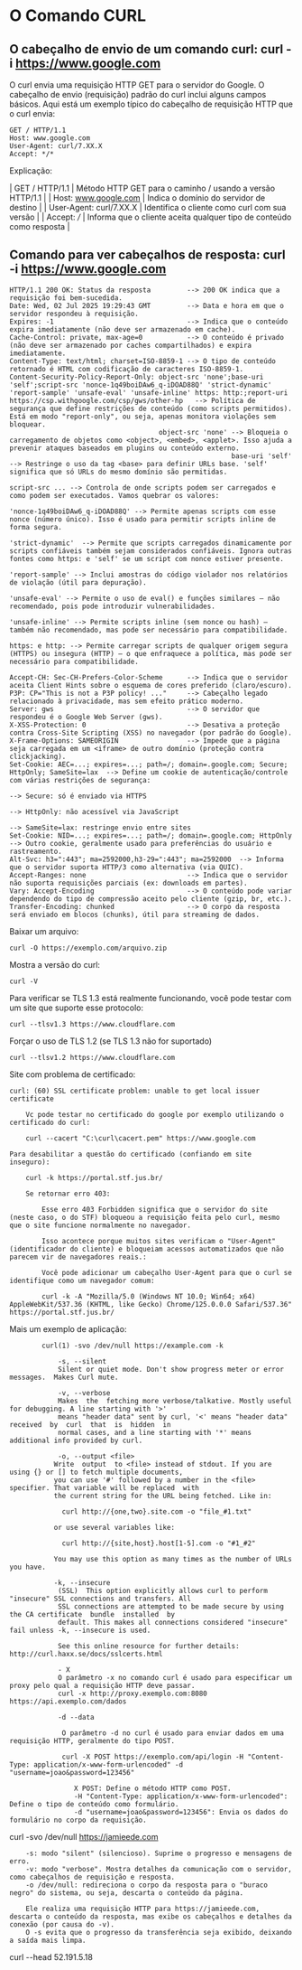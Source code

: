 # O Comando CURL

## O cabeçalho de envio de um comando curl: curl -i https://www.google.com

O curl envia uma requisição HTTP GET para o servidor do Google. O cabeçalho de envio (requisição) padrão do curl inclui alguns campos básicos. Aqui está um exemplo típico do cabeçalho de requisição HTTP que o curl envia:
  	
```http
GET / HTTP/1.1
Host: www.google.com
User-Agent: curl/7.XX.X
Accept: */*
```
Explicação:

| GET / HTTP/1.1 | Método HTTP GET para o caminho / usando a versão HTTP/1.1 |
| Host: www.google.com | Indica o domínio do servidor de destino |
| User-Agent: curl/7.XX.X | Identifica o cliente como curl com sua versão |
| Accept: */* |	Informa que o cliente aceita qualquer tipo de conteúdo como resposta |


## Comando para ver cabeçalhos de resposta: curl -i https://www.google.com
			
 

    HTTP/1.1 200 OK: Status da resposta         --> 200 OK indica que a requisição foi bem-sucedida.
    Date: Wed, 02 Jul 2025 19:29:43 GMT         --> Data e hora em que o servidor respondeu à requisição.
    Expires: -1                                 --> Indica que o conteúdo expira imediatamente (não deve ser armazenado em cache).
    Cache-Control: private, max-age=0           --> O conteúdo é privado (não deve ser armazenado por caches compartilhados) e expira imediatamente.
    Content-Type: text/html; charset=ISO-8859-1 --> O tipo de conteúdo retornado é HTML com codificação de caracteres ISO-8859-1.  
    Content-Security-Policy-Report-Only: object-src 'none';base-uri 'self';script-src 'nonce-1q49boiDAw6_q-iDOAD88Q' 'strict-dynamic' 'report-sample' 'unsafe-eval' 'unsafe-inline' https: http:;report-uri https://csp.withgoogle.com/csp/gws/other-hp   --> Política de segurança que define restrições de conteúdo (como scripts permitidos). Está em modo "report-only", ou seja, apenas monitora violações sem bloquear.
                                         object-src 'none' --> Bloqueia o carregamento de objetos como <object>, <embed>, <applet>. Isso ajuda a prevenir ataques baseados em plugins ou conteúdo externo.
                                                           base-uri 'self' --> Restringe o uso da tag <base> para definir URLs base. 'self' significa que só URLs do mesmo domínio são permitidas.
                                                                          script-src ... --> Controla de onde scripts podem ser carregados e como podem ser executados. Vamos quebrar os valores:
                                                                                      'nonce-1q49boiDAw6_q-iDOAD88Q' --> Permite apenas scripts com esse nonce (número único). Isso é usado para permitir scripts inline de forma segura.
                                                                                                                     'strict-dynamic'  --> Permite que scripts carregados dinamicamente por scripts confiáveis também sejam considerados confiáveis. Ignora outras fontes como https: e 'self' se um script com nonce estiver presente.
                                                                                                                                       'report-sample' --> Inclui amostras do código violador nos relatórios de violação (útil para depuração).
                                                                                                                                                      'unsafe-eval' --> Permite o uso de eval() e funções similares — não recomendado, pois pode introduzir vulnerabilidades.
                                                                                                                                                                    'unsafe-inline' --> Permite scripts inline (sem nonce ou hash) — também não recomendado, mas pode ser necessário para compatibilidade.
                                                                                                                                                                                    https: e http: --> Permite carregar scripts de qualquer origem segura (HTTPS) ou insegura (HTTP) — o que enfraquece a política, mas pode ser necessário para compatibilidade.
    
    Accept-CH: Sec-CH-Prefers-Color-Scheme      --> Indica que o servidor aceita Client Hints sobre o esquema de cores preferido (claro/escuro).
    P3P: CP="This is not a P3P policy! ..."     --> Cabeçalho legado relacionado à privacidade, mas sem efeito prático moderno.
    Server: gws                                 --> O servidor que respondeu é o Google Web Server (gws).
    X-XSS-Protection: 0                         --> Desativa a proteção contra Cross-Site Scripting (XSS) no navegador (por padrão do Google).
    X-Frame-Options: SAMEORIGIN                 --> Impede que a página seja carregada em um <iframe> de outro domínio (proteção contra clickjacking).
    Set-Cookie: AEC=...; expires=...; path=/; domain=.google.com; Secure; HttpOnly; SameSite=lax  --> Define um cookie de autenticação/controle com várias restrições de segurança:
                                                                                                  --> Secure: só é enviado via HTTPS
                                                                                                  --> HttpOnly: não acessível via JavaScript
                                                                                                  --> SameSite=lax: restringe envio entre sites
    Set-Cookie: NID=...; expires=...; path=/; domain=.google.com; HttpOnly  --> Outro cookie, geralmente usado para preferências do usuário e rastreamento.
    Alt-Svc: h3=":443"; ma=2592000,h3-29=":443"; ma=2592000  --> Informa que o servidor suporta HTTP/3 como alternativa (via QUIC).
    Accept-Ranges: none                         --> Indica que o servidor não suporta requisições parciais (ex: downloads em partes).
    Vary: Accept-Encoding                       --> O conteúdo pode variar dependendo do tipo de compressão aceito pelo cliente (gzip, br, etc.).
    Transfer-Encoding: chunked                  --> O corpo da resposta será enviado em blocos (chunks), útil para streaming de dados.

    















    
    

Baixar um arquivo:
			
	curl -O https://exemplo.com/arquivo.zip
	
Mostra a versão do curl:
			
	curl -V

Para verificar se TLS 1.3 está realmente funcionando, você pode testar com um site que suporte esse protocolo:
			
	curl --tlsv1.3 https://www.cloudflare.com
	
Forçar o uso de TLS 1.2 (se TLS 1.3 não for suportado)
			
	curl --tlsv1.2 https://www.cloudflare.com
	
Site com problema de certificado: 
			
	curl: (60) SSL certificate problem: unable to get local issuer certificate
	
		Vc pode testar no certificado do google por exemplo utilizando o certificado do curl: 
			
		curl --cacert "C:\curl\cacert.pem" https://www.google.com
		
	Para desabilitar a questão do certificado (confiando em site inseguro): 
				
		curl -k https://portal.stf.jus.br/
					
		Se retornar erro 403: 
					
			Esse erro 403 Forbidden significa que o servidor do site (neste caso, o do STF) bloqueou a requisição feita pelo curl, mesmo que o site funcione normalmente no navegador.

			Isso acontece porque muitos sites verificam o "User-Agent" (identificador do cliente) e bloqueiam acessos automatizados que não parecem vir de navegadores reais.:
					
			Você pode adicionar um cabeçalho User-Agent para que o curl se identifique como um navegador comum:
					
			curl -k -A "Mozilla/5.0 (Windows NT 10.0; Win64; x64) AppleWebKit/537.36 (KHTML, like Gecko) Chrome/125.0.0.0 Safari/537.36" https://portal.stf.jus.br/
			
Mais um exemplo de aplicação: 

			curl(1) -svo /dev/null https://example.com -k
			
				-s, --silent
				Silent or quiet mode. Don't show progress meter or error messages.  Makes Curl mute.
				
				-v, --verbose
				Makes  the  fetching more verbose/talkative. Mostly useful for debugging. A line starting with '>'
				means "header data" sent by curl, '<' means "header data" received  by  curl  that  is  hidden  in
				normal cases, and a line starting with '*' means additional info provided by curl.
				
				-o, --output <file>
			   Write  output  to <file> instead of stdout. If you are using {} or [] to fetch multiple documents,
			   you can use '#' followed by a number in the <file> specifier. That variable will be replaced  with
			   the current string for the URL being fetched. Like in:

				 curl http://{one,two}.site.com -o "file_#1.txt"

			   or use several variables like:

				 curl http://{site,host}.host[1-5].com -o "#1_#2"

			   You may use this option as many times as the number of URLs you have.
			   
			   -k, --insecure
				(SSL)  This option explicitly allows curl to perform "insecure" SSL connections and transfers. All
				SSL connections are attempted to be made secure by using the CA certificate  bundle  installed  by
				default. This makes all connections considered "insecure" fail unless -k, --insecure is used.

				See this online resource for further details: http://curl.haxx.se/docs/sslcerts.html
				
				- X
				O parâmetro -x no comando curl é usado para especificar um proxy pelo qual a requisição HTTP deve passar.	
				curl -x http://proxy.exemplo.com:8080 https://api.exemplo.com/dados
				
				-d --data 
				
				 O parâmetro -d no curl é usado para enviar dados em uma requisição HTTP, geralmente do tipo POST.
				 
				 curl -X POST https://exemplo.com/api/login -H "Content-Type: application/x-www-form-urlencoded" -d "username=joao&password=123456"
				 
					X POST: Define o método HTTP como POST.
					-H "Content-Type: application/x-www-form-urlencoded": Define o tipo de conteúdo como formulário.
					-d "username=joao&password=123456": Envia os dados do formulário no corpo da requisição.

curl -svo /dev/null https://jamieede.com

		-s: modo "silent" (silencioso). Suprime o progresso e mensagens de erro.
		-v: modo "verbose". Mostra detalhes da comunicação com o servidor, como cabeçalhos de requisição e resposta.
		-o /dev/null: redireciona o corpo da resposta para o "buraco negro" do sistema, ou seja, descarta o conteúdo da página.
		
		Ele realiza uma requisição HTTP para https://jamieede.com, descarta o conteúdo da resposta, mas exibe os cabeçalhos e detalhes da conexão (por causa do -v). 
		O -s evita que o progresso da transferência seja exibido, deixando a saída mais limpa.
	
curl --head 52.191.5.18
